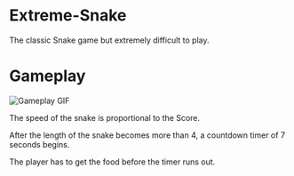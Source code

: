 # Extreme-Snake
The classic Snake game but extremely difficult to play.

# Gameplay
![Gameplay GIF](https://media.giphy.com/media/rO55DqUW1cXHIfuPIv/source.gif)

The speed of the snake is proportional to the Score.

After the length of the snake becomes more than 4, a countdown timer of 7 seconds begins.

The player has to get the food before the timer runs out.
